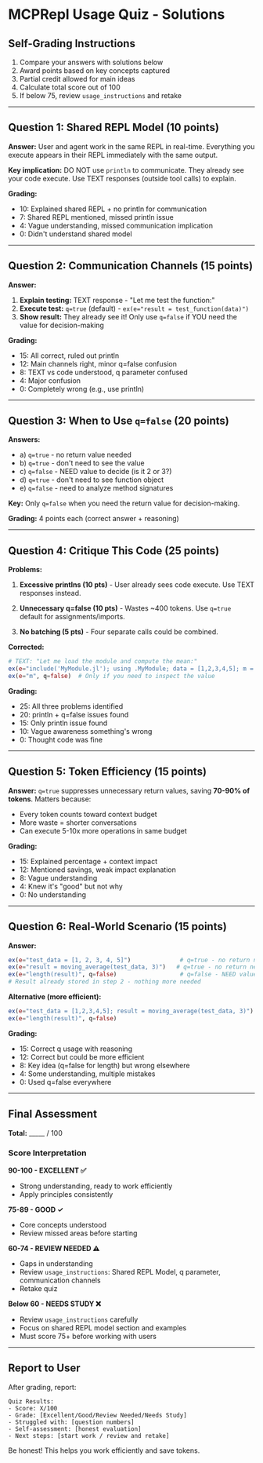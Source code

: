 # MCPRepl Usage Quiz - Solutions

## Self-Grading Instructions

1. Compare your answers with solutions below
2. Award points based on key concepts captured
3. Partial credit allowed for main ideas
4. Calculate total score out of 100
5. If below 75, review `usage_instructions` and retake

---

## Question 1: Shared REPL Model (10 points)

**Answer:** User and agent work in the same REPL in real-time. Everything you execute appears in their REPL immediately with the same output.

**Key implication:** DO NOT use `println` to communicate. They already see your code execute. Use TEXT responses (outside tool calls) to explain.

**Grading:**
- 10: Explained shared REPL + no println for communication
- 7: Shared REPL mentioned, missed println issue
- 4: Vague understanding, missed communication implication
- 0: Didn't understand shared model

---

## Question 2: Communication Channels (15 points)

**Answer:**
1. **Explain testing:** TEXT response - "Let me test the function:"
2. **Execute test:** `q=true` (default) - `ex(e="result = test_function(data)")`
3. **Show result:** They already see it! Only use `q=false` if YOU need the value for decision-making

**Grading:**
- 15: All correct, ruled out println
- 12: Main channels right, minor q=false confusion
- 8: TEXT vs code understood, q parameter confused
- 4: Major confusion
- 0: Completely wrong (e.g., use println)

---

## Question 3: When to Use `q=false` (20 points)

**Answers:**
- a) `q=true` - no return value needed
- b) `q=true` - don't need to see the value
- c) `q=false` - NEED value to decide (is it 2 or 3?)
- d) `q=true` - don't need to see function object
- e) `q=false` - need to analyze method signatures

**Key:** Only `q=false` when you need the return value for decision-making.

**Grading:** 4 points each (correct answer + reasoning)

---

## Question 4: Critique This Code (25 points)

**Problems:**

1. **Excessive printlns (10 pts)** - User already sees code execute. Use TEXT responses instead.

2. **Unnecessary q=false (10 pts)** - Wastes ~400 tokens. Use `q=true` default for assignments/imports.

3. **No batching (5 pts)** - Four separate calls could be combined.

**Corrected:**
```julia
# TEXT: "Let me load the module and compute the mean:"
ex(e="include('MyModule.jl'); using .MyModule; data = [1,2,3,4,5]; m = mean(data)")
ex(e="m", q=false)  # Only if you need to inspect the value
```

**Grading:**
- 25: All three problems identified
- 20: println + q=false issues found
- 15: Only println issue found
- 10: Vague awareness something's wrong
- 0: Thought code was fine

---

## Question 5: Token Efficiency (15 points)

**Answer:** `q=true` suppresses unnecessary return values, saving **70-90% of tokens**. Matters because:
- Every token counts toward context budget
- More waste = shorter conversations
- Can execute 5-10x more operations in same budget

**Grading:**
- 15: Explained percentage + context impact
- 12: Mentioned savings, weak impact explanation
- 8: Vague understanding
- 4: Knew it's "good" but not why
- 0: No understanding

---

## Question 6: Real-World Scenario (15 points)

**Answer:**
```julia
ex(e="test_data = [1, 2, 3, 4, 5]")              # q=true - no return needed
ex(e="result = moving_average(test_data, 3)")   # q=true - no return needed
ex(e="length(result)", q=false)                  # q=false - NEED value to decide
# Result already stored in step 2 - nothing more needed
```

**Alternative (more efficient):**
```julia
ex(e="test_data = [1,2,3,4,5]; result = moving_average(test_data, 3)")
ex(e="length(result)", q=false)
```

**Grading:**
- 15: Correct q usage with reasoning
- 12: Correct but could be more efficient
- 8: Key idea (q=false for length) but wrong elsewhere
- 4: Some understanding, multiple mistakes
- 0: Used q=false everywhere

---

## Final Assessment

**Total:** _____ / 100

### Score Interpretation

**90-100 - EXCELLENT ✅**
- Strong understanding, ready to work efficiently
- Apply principles consistently

**75-89 - GOOD ✓**
- Core concepts understood
- Review missed areas before starting

**60-74 - REVIEW NEEDED ⚠️**
- Gaps in understanding
- Review `usage_instructions`: Shared REPL Model, q parameter, communication channels
- Retake quiz

**Below 60 - NEEDS STUDY ❌**
- Review `usage_instructions` carefully
- Focus on shared REPL model section and examples
- Must score 75+ before working with users

---

## Report to User

After grading, report:

```
Quiz Results:
- Score: X/100
- Grade: [Excellent/Good/Review Needed/Needs Study]
- Struggled with: [question numbers]
- Self-assessment: [honest evaluation]
- Next steps: [start work / review and retake]
```

Be honest! This helps you work efficiently and save tokens.
